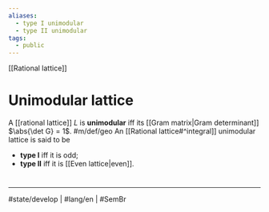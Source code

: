 ```yaml
---
aliases:
  - type I unimodular
  - type II unimodular
tags:
  - public
---
```

[[Rational lattice]]
# Unimodular lattice

A [[rational lattice]] $L$ is **unimodular** iff its [[Gram matrix|Gram determinant]] $\abs{\det G} = 1$. #m/def/geo
An [[Rational lattice#^integral]] unimodular lattice is said to be

- **type I** iff it is odd;
- **type II** iff it is [[Even lattice|even]].


#
---
#state/develop | #lang/en | #SemBr
